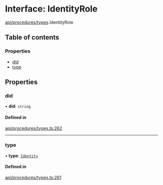 # Interface: IdentityRole

[api/procedures/types](../wiki/api.procedures.types).IdentityRole

## Table of contents

### Properties

- [did](../wiki/api.procedures.types.IdentityRole#did)
- [type](../wiki/api.procedures.types.IdentityRole#type)

## Properties

### did

• **did**: `string`

#### Defined in

[api/procedures/types.ts:262](https://github.com/PolymeshAssociation/polymesh-sdk/blob/fe2e6dd1/src/api/procedures/types.ts#L262)

___

### type

• **type**: [`Identity`](../wiki/api.procedures.types.RoleType#identity)

#### Defined in

[api/procedures/types.ts:261](https://github.com/PolymeshAssociation/polymesh-sdk/blob/fe2e6dd1/src/api/procedures/types.ts#L261)
